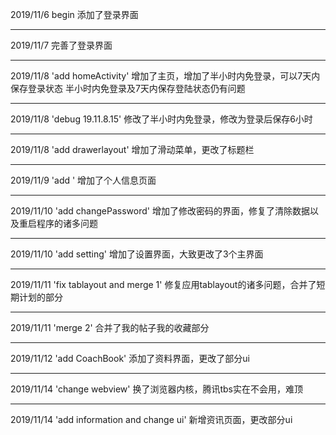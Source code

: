 2019/11/6 begin 添加了登录界面

---

2019/11/7 完善了登录界面

---

2019/11/8 'add homeActivity'
增加了主页，增加了半小时内免登录，可以7天内保存登录状态
半小时内免登录及7天内保存登陆状态仍有问题

---

2019/11/8 'debug 19.11.8.15'
修改了半小时内免登录，修改为登录后保存6小时

---

2019/11/8 'add drawerlayout'
增加了滑动菜单，更改了标题栏

---

2019/11/9 'add '
增加了个人信息页面

---

2019/11/10 'add changePassword'
增加了修改密码的界面，修复了清除数据以及重启程序的诸多问题

---

2019/11/10 'add setting'
增加了设置界面，大致更改了3个主界面

---

2019/11/11 'fix tablayout and merge 1'
修复应用tablayout的诸多问题，合并了短期计划的部分

---

2019/11/11 'merge 2'
合并了我的帖子我的收藏部分

---

2019/11/12 'add CoachBook'
添加了资料界面，更改了部分ui

---

2019/11/14 'change webview'
换了浏览器内核，腾讯tbs实在不会用，难顶

---

2019/11/14 'add information and change ui'
新增资讯页面，更改部分ui